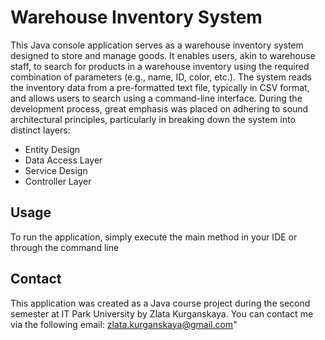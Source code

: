 # Warehouse Inventory System

This Java console application serves as a warehouse inventory system designed to store and manage goods. It enables users, akin to warehouse staff, to search for products in a warehouse inventory using the required combination of parameters (e.g., name, ID, color, etc.). The system reads the inventory data from a pre-formatted text file, typically in CSV format, and allows users to search using a command-line interface. During the development process, great emphasis was placed on adhering to sound architectural principles, particularly in breaking down the system into distinct layers:

- Entity Design
- Data Access Layer
- Service Design
- Controller Layer

## Usage

To run the application, simply execute the main method in your IDE or through the command line

## Contact

This application was created as a Java course project during the second semester at IT Park University by Zlata Kurganskaya. You can contact me via the following email: zlata.kurganskaya@gmail.com"

